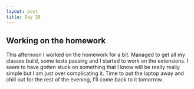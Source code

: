 ```yaml
---
layout: post
title: Day 28
---
```



## Working on the homework

This afternoon I worked on the homework for a bit. Managed to get all my classes build, some tests passing and I started to work on the extensions. I seem to have gotten stuck on something that I know will be really really simple but I am just over complicating it. Time to put the laptop away and chill out for the rest of the evening, I'll come back to it tomorrow. 
